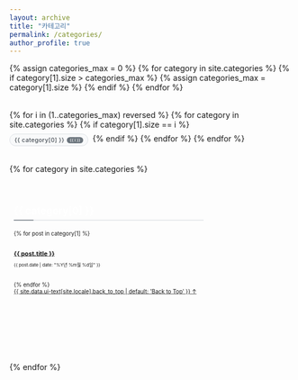 ```yaml
---
layout: archive
title: "카테고리"
permalink: /categories/
author_profile: true
---
```


{% assign categories_max = 0 %}
{% for category in site.categories %}
  {% if category[1].size > categories_max %}
    {% assign categories_max = category[1].size %}
  {% endif %}
{% endfor %}

<div class="categories-cloud">
  <div class="category-badges">
    {% for i in (1..categories_max) reversed %}
      {% for category in site.categories %}
        {% if category[1].size == i %}
          <a href="#{{ category[0] | slugify }}" class="category-badge">
            <span class="category-name">{{ category[0] }}</span>
            <span class="category-count">{{ i }}</span>
          </a>
        {% endif %}
      {% endfor %}
    {% endfor %}
  </div>
</div>

{% for category in site.categories %}
  <section id="{{ category[0] | slugify | downcase }}" class="taxonomy__section">
    <h2 class="category-header">{{ category[0] }}</h2>
    <div class="entries-list">
      {% for post in category[1] %}
        <article class="archive__item">
          <h3 class="archive__item-title">
            <a href="{{ post.url | relative_url }}" rel="permalink">{{ post.title }}</a>
          </h3>
          <p class="archive__item-date">
            <time datetime="{{ post.date | date_to_xmlschema }}">{{ post.date | date: "%Y년 %m월 %d일" }}</time>
          </p>
        </article>
      {% endfor %}
    </div>
    <a href="#page-title" class="back-to-top">{{ site.data.ui-text[site.locale].back_to_top | default: 'Back to Top' }} &uarr;</a>
  </section>
{% endfor %}

<style>
.categories-cloud {
  margin: 2rem 0;
}

.category-badges {
  display: flex;
  flex-wrap: wrap;
  gap: 0.5rem;
  margin: 2rem 0;
}

.category-badge {
  display: inline-flex;
  align-items: center;
  justify-content: center;
  gap: 0.3rem;
  min-width: 105px;
  height: 22px;
  padding: 0 0.5rem;
  background: #f8f9fa;
  color: #495057;
  text-decoration: none;
  border-radius: 20px;
  border: 1px solid #dee2e6;
  transition: all 0.3s ease;
  font-weight: 500;
  font-size: 0.75em;
  box-sizing: border-box;
}

.category-badge:hover {
  background: #e9ecef;
  color: #212529;
  text-decoration: none;
  transform: translateY(-2px);
  box-shadow: 0 2px 4px rgba(0,0,0,0.1);
}

.category-name {
  font-weight: 500;
  letter-spacing: 0.3px;
  color: #495057;
  white-space: nowrap;
}

.category-count {
  background: #6c757d;
  color: white;
  padding: 0.05rem 0.3rem;
  border-radius: 8px;
  font-size: 0.7em;
  font-weight: 500;
  white-space: nowrap;
}

/* Category headers styling */
.category-header {
  color: white !important;
  font-size: 1.8em;
  font-weight: 600;
  margin: 3rem 0 1.5rem 0;
  padding-bottom: 0.5rem;
  border-bottom: 2px solid #dee2e6;
  position: relative;
}

.category-header::after {
  content: '';
  position: absolute;
  bottom: -2px;
  left: 0;
  width: 50px;
  height: 2px;
  background: #6c757d;
}

/* Dark theme compatibility */
.dark-skin .category-badge {
  background: #343a40;
  color: #f8f9fa;
  border-color: #495057;
}

.dark-skin .category-badge:hover {
  background: #495057;
  color: #ffffff;
}

.dark-skin .category-name {
  color: #f8f9fa;
}

.dark-skin .category-count {
  background: #6c757d;
  color: white;
}

.dark-skin .category-header {
  color: white !important;
  border-bottom-color: #495057;
}

.dark-skin .category-header::after {
  background: #6c757d;
}

/* Responsive design */
@media (max-width: 768px) {
  .category-badges {
    gap: 0.3rem;
  }
  
  .category-badge {
    padding: 0.3rem 0.6rem;
    font-size: 0.54em;
    transform: scale(0.55);
  }
  
  .category-header {
    font-size: 1.5em;
    margin: 2rem 0 1rem 0;
  }
  
  .taxonomy__section {
    transform: scale(0.65);
    padding: 0.5rem;
    margin-bottom: 1rem;
  }
}

/* Animation for smooth entrance */
@keyframes fadeInUp {
  from {
    opacity: 0;
    transform: translateY(20px);
  }
  to {
    opacity: 1;
    transform: translateY(0);
  }
}

.category-badge {
  animation: fadeInUp 0.5s ease;
}

.category-badge:nth-child(odd) {
  animation-delay: 0.1s;
}

.category-badge:nth-child(even) {
  animation-delay: 0.2s;
}

/* Hover effect for category sections */
.taxonomy__section {
  transition: all 0.3s ease;
  padding: 0.7rem;
  border-radius: 8px;
  margin-bottom: 1.4rem;
  transform: scale(0.7);
  transform-origin: left top;
}

/* Archive item styling for reduced size */
.archive__item {
  padding: 0.7rem 0;
  margin-bottom: 0.7rem;
}

.archive__item-title {
  font-size: 1.1em;
  margin-bottom: 0.35rem;
}

.archive__item-date {
  font-size: 0.8em;
}
</style>
